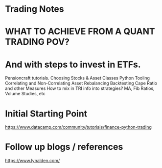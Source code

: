 # Trading Notes


# WHAT TO ACHIEVE FROM A QUANT TRADING POV?
# And with steps to invest in ETFs.

Pensioncraft tutorials.
Choosing Stocks & Asset Classes
Python Tooling
Correlating and Non-Correlating Asset
Rebalancing
Backtesting
Cape Ratio and other Measures
How to mix in TRI info into strategies? MA, Fib Ratios, Volume Studies, etc


# Initial Starting Point

https://www.datacamp.com/community/tutorials/finance-python-trading



# Follow up blogs / references
https://www.lynalden.com/


